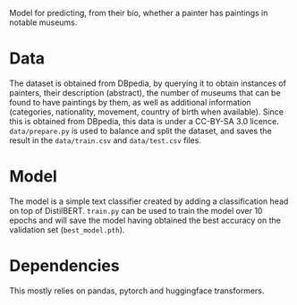 Model for predicting, from their bio, whether a painter has paintings in notable museums. 

# Data

The dataset is obtained from DBpedia, by querying it to obtain instances of painters, their description (abstract), the number of museums that can be found to have paintings by them, as well as additional information (categories, nationality, movement, country of birth when available). Since this is obtained from DBpedia, this data is under a CC-BY-SA 3.0 licence. ```data/prepare.py``` is used to balance and split the dataset, and saves the result in the ```data/train.csv``` and ```data/test.csv``` files. 

# Model 

The model is a simple text classifier created by adding a classification head on top of DistilBERT. ```train.py``` can be used to train the model over 10 epochs and will save the model having obtained the best accuracy on the validation set (```best_model.pth```).

# Dependencies

This mostly relies on pandas, pytorch and huggingface transformers.